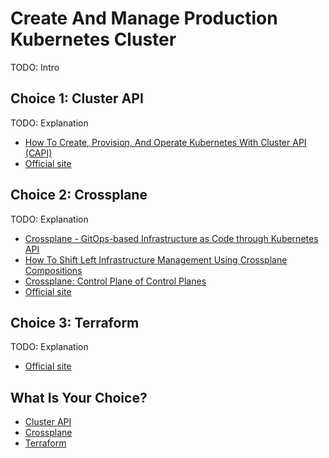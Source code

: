 # Create And Manage Production Kubernetes Cluster

TODO: Intro

## Choice 1: Cluster API

TODO: Explanation

* [How To Create, Provision, And Operate Kubernetes With Cluster API (CAPI)](https://youtu.be/8yUDUhZ6ako)
* [Official site](https://cluster-api.sigs.k8s.io/)

## Choice 2: Crossplane

TODO: Explanation

* [Crossplane - GitOps-based Infrastructure as Code through Kubernetes API](https://youtu.be/n8KjVmuHm7A)
* [How To Shift Left Infrastructure Management Using Crossplane Compositions](https://youtu.be/AtbS1u2j7po)
* [Crossplane: Control Plane of Control Planes](https://via.vmw.com/Crossplane)
* [Official site](https://crossplane.io)

## Choice 3: Terraform

TODO: Explanation

* [Official site](https://terraform.io)

## What Is Your Choice?

* [Cluster API](cluster-api.md)
* [Crossplane](crossplane.md)
* [Terraform](terraform.md)